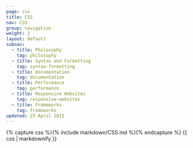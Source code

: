 ```yaml
---
page: css
title: CSS
nav: CSS
group: navigation
weight: 2
layout: default
subnav:
  - title: Philosophy
    tag: philosophy
  - title: Syntax and Formatting
    tag: syntax-formatting
  - title: Documentation
    tag: documentation
  - title: Performance
    tag: performance
  - title: Responsive Websites
    tag: responsive-websites
  - title: Frameworks
    tag: frameworks
updated: 23 April 2015
---
```


<div class="docs-section">
		{% capture css %}{% include markdown/CSS.md %}{% endcapture %}
		{{ css | markdownify }}
</div>